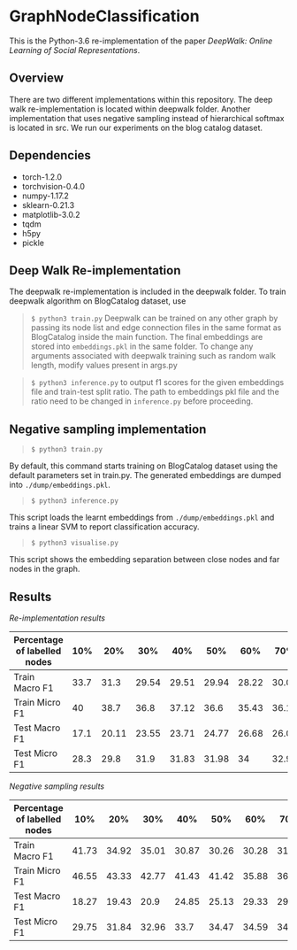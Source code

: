 GraphNodeClassification
=======================

This is the Python-3.6 re-implementation of the paper *DeepWalk: Online Learning of Social Representations*. 

Overview
--------

There are two different implementations within this repository. The deep walk re-implementation is located within deepwalk folder. Another implementation that uses negative sampling instead of hierarchical softmax is located in src. We run our experiments on the blog catalog dataset.

Dependencies
------------

* torch-1.2.0
* torchvision-0.4.0
* numpy-1.17.2
* sklearn-0.21.3
* matplotlib-3.0.2
* tqdm
* h5py
* pickle

Deep Walk Re-implementation
---------------------------

The deepwalk re-implementation is included in the deepwalk folder.
To train deepwalk algorithm on BlogCatalog dataset, use
> `$ python3 train.py`
Deepwalk can be trained on any other graph by passing its node list and edge connection files in the same format as BlogCatalog inside the main function.
The final embeddings are stored into `embeddings.pkl` in the same folder.
To change any arguments associated with deepwalk training such as random walk length, modify values present in args.py

> `$ python3 inference.py`
to output f1 scores for the given embeddings file and train-test split ratio. The path to embeddings pkl file and the ratio need to be changed in `inference.py` before proceeding.

Negative sampling implementation
--------------------------------

> `$ python3 train.py`

By default, this command starts training on BlogCatalog dataset using the default parameters set in train.py. The generated embeddings are dumped into `./dump/embeddings.pkl`.

> `$ python3 inference.py`

This script loads the learnt embeddings from `./dump/embeddings.pkl` and trains a linear SVM to report classification accuracy.

> `$ python3 visualise.py`

This script shows the embedding separation between close nodes and far nodes in the graph.

Results
-------

*Re-implementation results*

| Percentage of labelled nodes | 10% | 20% | 30% | 40% | 50% | 60% | 70% | 80% | 90% |
| ---------------------------- | --- | --- | --- | --- | --- | --- | --- | --- | --- |
| Train Macro F1 			   |33.7 | 31.3	| 29.54 |	29.51 |	29.94| 28.22|	30.04|	27|	30.7|  
| Train Micro F1			   |40|	38.7|	36.8|	37.12|	36.6|	35.43|	36.16|	34.83|	36| 
| Test Macro F1				   |17.1|	20.11|	23.55|	23.71|	24.77|	26.68|	26.07|	28.09|	28.15| 
| Test Micro F1				   |28.3|	29.8|	31.9|	31.83|	31.98|	34|	32.94|	35.72|	33.45| 	

*Negative sampling results*

| Percentage of labelled nodes | 10% | 20% | 30% | 40% | 50% | 60% | 70% | 80% | 90% |
| ---------------------------- | --- | --- | --- | --- | --- | --- | --- | --- | --- |
| Train Macro F1 			   | 41.73 | 34.92 | 35.01 | 30.87 | 30.26 | 30.28 | 31.49 | 31.67 | 30.7 |  
| Train Micro F1			   | 46.55 | 43.33 | 42.77 | 41.43 | 41.42 | 35.88 | 36.35 | 36.65 | 36.7 | 
| Test Macro F1				   | 18.27 | 19.43 | 20.9 | 24.85 | 25.13 | 29.33 | 29 | 30.04 | 31.35 | 
| Test Micro F1				   | 29.75 | 31.84 | 32.96 | 33.7 | 34.47 | 34.59 | 34.04 | 34.89 | 36.69 |

